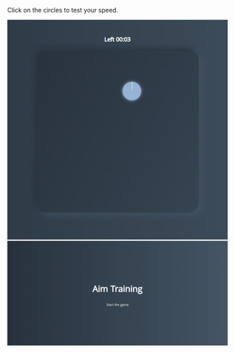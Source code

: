 Click on the circles to test your speed.

![Image alt](https://raw.githubusercontent.com/Weeelp/Game-Aim-Training/refs/heads/main/img/img1.png)
![Image alt](https://raw.githubusercontent.com/Weeelp/Game-Aim-Training/refs/heads/main/img/img2.png)
